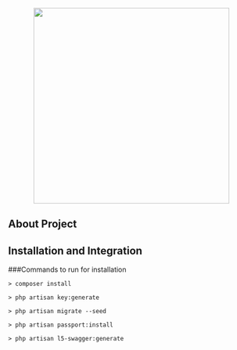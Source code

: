 <p align="center"><a href="https://laravel.com" target="_blank"><img src="https://raw.githubusercontent.com/laravel/art/master/logo-lockup/5%20SVG/2%20CMYK/1%20Full%20Color/laravel-logolockup-cmyk-red.svg" width="400"></a></p>

## About Project

## Installation and Integration

###Commands to run for installation
```
> composer install

> php artisan key:generate

> php artisan migrate --seed

> php artisan passport:install

> php artisan l5-swagger:generate
```
